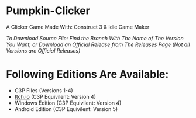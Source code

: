 # Pumpkin-Clicker
A Clicker Game Made With: Construct 3 &amp; Idle Game Maker

_To Download Source File: Find the Branch With The Name of The Version You Want, or Download an Official Release from The Releases Page (Not all Versions are Official Releases)_

# Following Editions Are Available:

* C3P Files (Versions 1-4)
* [Itch.io](https://paulgamerboy101.itch.io/pumpkin-clicker-plus) (C3P Equivilent: Version 4)
* Windows Edition (C3P Equivilent: Version 4)
* Android Edition (C3P Equivilent: Version 5)
